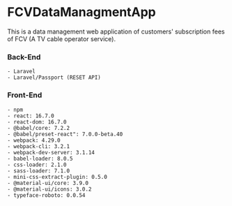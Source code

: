 # FCVDataManagmentApp
This is a data management web application of customers' subscription fees of FCV (A TV cable operator service).
### Back-End
    - Laravel
    - Laravel/Passport (RESET API)
### Front-End
    - npm
    - react: 16.7.0
    - react-dom: 16.7.0
    - @babel/core: 7.2.2
    - @babel/preset-react": 7.0.0-beta.40
    - webpack: 4.29.0
    - webpack-cli: 3.2.1
    - webpack-dev-server: 3.1.14
    - babel-loader: 8.0.5
    - css-loader: 2.1.0
    - sass-loader: 7.1.0
    - mini-css-extract-plugin: 0.5.0
    - @material-ui/core: 3.9.0
    - @material-ui/icons: 3.0.2
    - typeface-roboto: 0.0.54